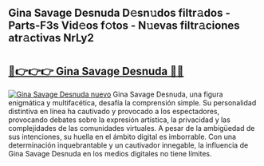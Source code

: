 ## Gina Savage Desnuda D𝚎sn𝚞dos filtr𝚊dos - Parts-F3s Vid𝚎os f𝚘tos - N𝚞evas filtr𝚊ciones atr𝚊ctivas NrLy2

# <h2><a href="http://mb9ib2r.tromn.icu/?c=Gina+Savage+Desnuda">🔗👉👉👉 Gina Savage Desnuda 🔗🔗</a></h2>

[![Gina Savage Desnuda nuevo](https://i.imgur.com/pEAQMta.gif)](http://mb9ib2r.tromn.icu/?c=Gina+Savage+Desnuda)
Gina Savage Desnuda, una figura enigmática y multifacética, desafía la comprensión simple. Su personalidad distintiva en línea ha cautivado y provocado a los espectadores, provocando debates sobre la expresión artística, la privacidad y las complejidades de las comunidades virtuales. A pesar de la ambigüedad de sus intenciones, su huella en el ámbito digital es imborrable. Con una determinación inquebrantable y un cautivador innegable, la influencia de Gina Savage Desnuda en los medios digitales no tiene límites.
